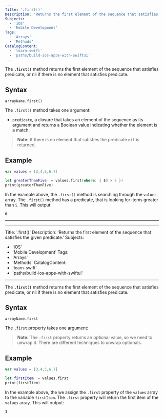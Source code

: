 ```yaml
---
Title: '.first()'
Description: 'Returns the first element of the sequence that satisfies the given predicate.'
Subjects:
  - 'iOS'
  - 'Mobile Development'
Tags:
  - 'Arrays'
  - 'Methods'
CatalogContent:
  - 'learn-swift'
  - 'paths/build-ios-apps-with-swiftui'
---
```


The **`.first()`** method returns the first element of the sequence that satisfies predicate, or nil if there is no element that satisfies predicate.

## Syntax

```pseudo
arrayName.first()
```

The `.first()` method takes one argument:

- `predicate`, a closure that takes an element of the sequence as its argument and returns a Boolean value indicating whether the element is a match.

> **Note:** If there is no element that satisfies the predicate `nil` is returned.

## Example

```swift
var values = [3,4,5,6,7]

let greaterThanFive  = values.first(where: { $0 > 5 })
print(greaterThanFive)
```

In the example above, the `.first()` method is searching through the `values` array. The  `.first()` method has a predicate, that is looking for items greater than `5`. This will output:

```shell
6
```

---


---
Title: '.first()'
Description: 'Returns the first element of the sequence that satisfies the given predicate.'
Subjects:

- 'iOS'
- 'Mobile Development'
Tags:
- 'Arrays'
- 'Methods'
CatalogContent:
- 'learn-swift'
- 'paths/build-ios-apps-with-swiftui'

---

The **`.first()`** method returns the first element of the sequence that satisfies predicate, or nil if there is no element that satisfies predicate.

## Syntax

```pseudo
arrayName.first
```

The `.first` property takes one argument:

> **Note:** The `.first` property returns an optional value, so we need to unwrap it. There are different techniques to unwrap optionals.

## Example

```swift
var values = [3,4,5,6,7]

let firstItem  = values.first
print(firstItem)
```

In the example above, the we assign the `.first` property of the `values` array to the variable `firstItem`. The `.first` property will return the first item of the `values` array. This will output:

```shell
3
```
